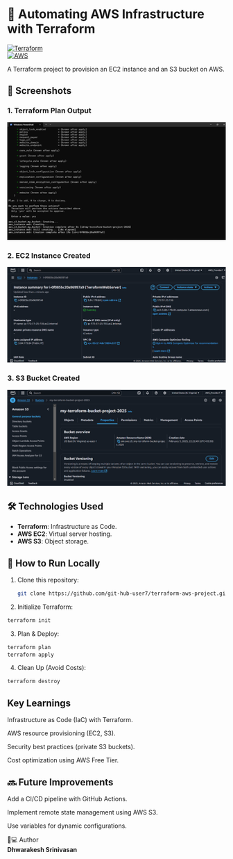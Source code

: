 # 🚀 Automating AWS Infrastructure with Terraform  

[![Terraform](https://img.shields.io/badge/Terraform-7B42BC?style=for-the-badge&logo=terraform&logoColor=white)](https://www.terraform.io)  
[![AWS](https://img.shields.io/badge/AWS-FF9900?style=for-the-badge&logo=amazonaws&logoColor=white)](https://aws.amazon.com)  

A Terraform project to provision an EC2 instance and an S3 bucket on AWS.  

## 📸 Screenshots  
### 1. Terraform Plan Output  
![The 'terraform apply' output](assets/Terraform_Apply.png)  

### 2. EC2 Instance Created  
![EC2 Instance](assets/EC2_Instance.png)  

### 3. S3 Bucket Created  
![S3 Bucket](assets/S3_Bucket.png)  

## 🛠️ Technologies Used  
- **Terraform**: Infrastructure as Code.  
- **AWS EC2**: Virtual server hosting.  
- **AWS S3**: Object storage.  

## 🔧 How to Run Locally  
1. Clone this repository:  
   ```bash  
   git clone https://github.com/git-hub-user7/terraform-aws-project.git

2. Initialize Terraform:

```bash
terraform init
```

3. Plan & Deploy:

```bash
terraform plan
terraform apply
```

4. Clean Up (Avoid Costs):

```bash
terraform destroy
```
## Key Learnings

Infrastructure as Code (IaC) with Terraform.

AWS resource provisioning (EC2, S3).

Security best practices (private S3 buckets).

Cost optimization using AWS Free Tier.

## 🔜 Future Improvements

Add a CI/CD pipeline with GitHub Actions.

Implement remote state management using AWS S3.

Use variables for dynamic configurations.



👨💻 Author  
  **Dhwarakesh Srinivasan**
